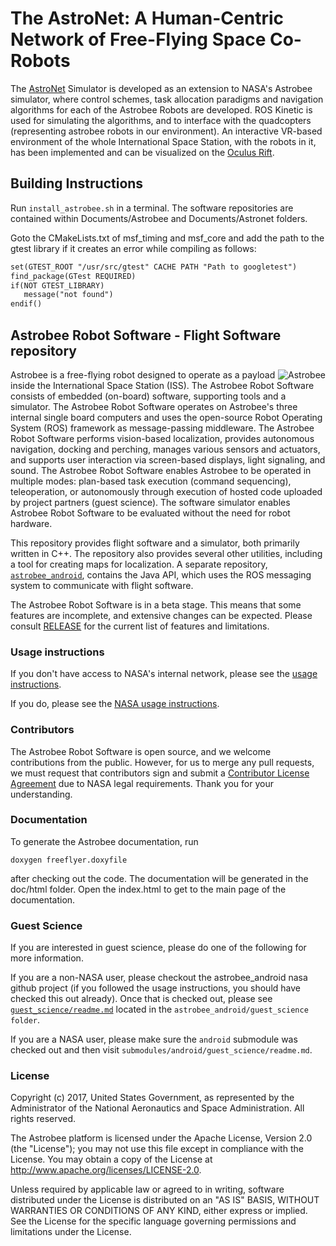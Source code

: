 # The AstroNet: A Human-Centric Network of Free-Flying Space Co-Robots
The [AstroNet](https://www.nasa.gov/directorates/spacetech/strg/ecf2016/AstroNet.html) Simulator is developed as an extension to NASA's Astrobee simulator, where control schemes, task allocation paradigms and navigation algorithms for each of the Astrobee Robots are developed. ROS Kinetic is used for simulating the algorithms, and to interface with the quadcopters (representing astrobee robots in our environment). An interactive VR-based environment of the whole International Space Station, with the robots in it, has been implemented and can be visualized on the [Oculus Rift](https://www.oculus.com/rift/).

## Building Instructions
Run ```install_astrobee.sh``` in a terminal. The software repositories are contained within Documents/Astrobee and Documents/Astronet folders.

Goto the CMakeLists.txt of msf_timing and msf_core and add the path to the gtest library if it creates an error while compiling as follows:
```xml
set(GTEST_ROOT "/usr/src/gtest" CACHE PATH "Path to googletest")
find_package(GTest REQUIRED)
if(NOT GTEST_LIBRARY)
   message("not found")
endif()
```



## Astrobee Robot Software - Flight Software repository

<p>
<img src="doc/images/astrobee.png" srcset="../images/astrobee.png 1x" title="Astrobee" align="right" style="display: inline"/>
Astrobee is a free-flying robot designed to operate as a payload inside
the International Space Station (ISS). The Astrobee Robot Software consists of
embedded (on-board) software, supporting tools and a simulator. The Astrobee
Robot Software operates on Astrobee's three internal single board computers and
uses the open-source Robot Operating System (ROS) framework as message-passing
middleware. The Astrobee Robot Software performs vision-based localization,
provides autonomous navigation, docking and perching, manages various sensors
and actuators, and supports user interaction via screen-based displays, light
signaling, and sound. The Astrobee Robot Software enables Astrobee to be
operated in multiple modes: plan-based task execution (command sequencing),
teleoperation, or autonomously through execution of hosted code uploaded by
project partners (guest science). The software simulator enables Astrobee Robot
Software to be evaluated without the need for robot hardware.
</p>

This repository provides flight software and a simulator, both primarily written
in C++. The repository also provides several other utilities, including a tool
for creating maps for localization. A separate repository,
[`astrobee_android`](https://github.com/nasa/astrobee_android), contains the
Java API, which uses the ROS messaging system to communicate with flight
software.

The Astrobee Robot Software is in a beta stage. This means that some
features are incomplete, and extensive changes can be expected. Please consult
[RELEASE](RELEASE.md) for the current list of features and limitations.

### Usage instructions

If you don't have access to NASA's internal network, please see the
[usage instructions](INSTALL.md).

If you do, please see the [NASA usage instructions](NASA_INSTALL.md).

### Contributors

The Astrobee Robot Software is open source, and we welcome contributions
from the public. However, for us to merge any pull requests, we must request
that contributors sign and submit a [Contributor License Agreement](https://www.nasa.gov/sites/default/files/atoms/files/astrobee_individual_contributor_license_agreement.pdf)
due to NASA legal requirements. Thank you for your understanding.

### Documentation
To generate the Astrobee documentation, run

    doxygen freeflyer.doxyfile

after checking out the code. The documentation will be generated in the doc/html
folder. Open the index.html to get to the main page of the documentation.

### Guest Science

If you are interested in guest science, please do one of the following for more
information.

If you are a non-NASA user, please checkout the astrobee_android nasa github
project (if you followed the usage instructions, you should have checked this
out already). Once that is checked out, please see
[`guest_science/readme.md`](https://github.com/nasa/astrobee_android/blob/HEAD/guest_science/readme.md)
located in the `astrobee_android/guest_science folder`.

If you are a NASA user, please make sure the `android` submodule was checked out
and then visit `submodules/android/guest_science/readme.md`.

### License

Copyright (c) 2017, United States Government, as represented by the
Administrator of the National Aeronautics and Space Administration.
All rights reserved.

The Astrobee platform is licensed under the Apache License, Version 2.0 (the
"License"); you may not use this file except in compliance with the License. You
may obtain a copy of the License at http://www.apache.org/licenses/LICENSE-2.0.

Unless required by applicable law or agreed to in writing, software distributed
under the License is distributed on an "AS IS" BASIS, WITHOUT WARRANTIES OR
CONDITIONS OF ANY KIND, either express or implied. See the License for the
specific language governing permissions and limitations under the License.

